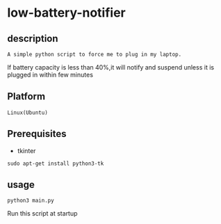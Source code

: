 # low-battery-notifier

## description 

	A simple python script to force me to plug in my laptop.
If battery capacity is less than 40%,it will notify and suspend 
unless it is plugged in within few minutes

## Platform

	Linux(Ubuntu)

## Prerequisites

* tkinter
```
sudo apt-get install python3-tk
```	

## usage

```
python3 main.py
```
Run this script at startup 
